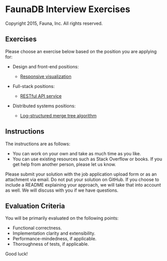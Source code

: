 # FaunaDB Interview Exercises

Copyright 2015, Fauna, Inc. All rights reserved.

## Exercises

Please choose an exercise below based on the position you are applying for:

- Design and front-end positions:
  - [Responsive visualization](https://github.com/faunadb/exercises/blob/master/visualization.md)

- Full-stack positions:
  - [RESTful API service](https://github.com/faunadb/exercises/blob/master/full-stack.md)

- Distributed systems positions:
  - [Log-structured merge tree algorithm](https://github.com/faunadb/exercises/blob/master/distributed-systems.md)

## Instructions

The instructions are as follows:

- You can work on your own and take as much time as you like.
- You can use existing resources such as Stack Overflow or books. If you get help from another person, please let us know.

Please submit your solution with the job application upload form or as an attachment via email. Do not put your solution on GitHub. If you choose to include a README explaining your approach, we will take that into account as well. We will discuss with you if we have questions.

## Evaluation Criteria

You will be primarily evaluated on the following points:

- Functional correctness.
- Implementation clarity and extensibility.
- Performance-mindedness, if applicable.
- Thoroughness of tests, if applicable.

Good luck!
